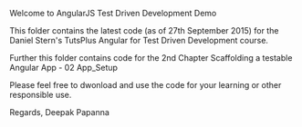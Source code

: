 Welcome to AngularJS Test Driven Development Demo

This folder contains the latest code (as of 27th September 2015) for the Daniel Stern's TutsPlus Angular for Test Driven Development course.

Further this folder contains code for the 2nd Chapter Scaffolding a testable Angular App - 02 App_Setup 

Please feel free to dwonload and use the code for your learning or other responsible use.

Regards,
Deepak Papanna
